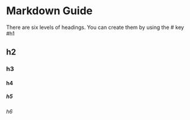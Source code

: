 # Markdown Guide
There are six levels of headings. 
You can create them by using the # key 
#h1
## h2
### h3
#### h4
##### h5
###### h6